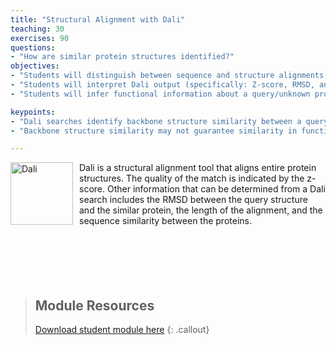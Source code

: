 ```yaml
---
title: "Structural Alignment with Dali"
teaching: 30
exercises: 90
questions:
- "How are similar protein structures identified?"
objectives:
- "Students will distinguish between sequence and structure alignments and also between local and global alignments."
- "Students will interpret Dali output (specifically: Z-score, RMSD, and sequence identity) to identify structurally similar proteins."
- "Students will infer functional information about a query/unknown protein based on a hit/known protein."

keypoints:
- "Dali searches identify backbone structure similarity between a query protein and 3D structures of proteins from the PDB."
- "Backbone structure similarity may not guarantee similarity in function since side chains are important for function."

---
```

<img src="../fig/dali.png" alt="Dali" width="100" style="float: left; margin-top: 0px; margin-right: 10px" />
Dali is a structural alignment tool that aligns entire protein structures.  The quality of the match is indicated by the z-score.  Other information that can be determined from a Dali search includes the RMSD between the query structure and the similar protein, the length of the alignment, and the sequence similarity between the proteins.
<br/><br/><br/><br/><br/><br/>

> ## Module Resources
>[Download student module here](https://docs.google.com/document/d/1i4u4GSlYjBpuZFZDmeAvgJtnzEV-wBou23XYNLN-5UQ/edit?usp=sharing)
{: .callout}
